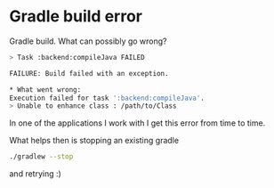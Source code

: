 # Gradle build error

Gradle build. What can possibly go wrong?
```bash
> Task :backend:compileJava FAILED

FAILURE: Build failed with an exception.

* What went wrong:
Execution failed for task ':backend:compileJava'.
> Unable to enhance class : /path/to/Class
```

In one of the applications I work with I get this error from time to time.

What helps then is stopping an existing gradle
```bash
./gradlew --stop
```
and retrying :)
